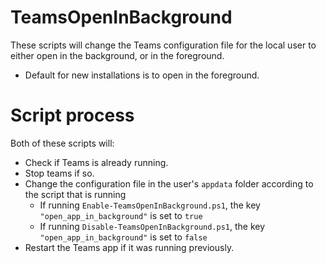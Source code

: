 # TeamsOpenInBackground
These scripts will change the Teams configuration file for the local user to either open in the background, or in the foreground.
 - Default for new installations is to open in the foreground.

# Script process
Both of these scripts will:
 - Check if Teams is already running.
 - Stop teams if so.
 - Change the configuration file in the user's `appdata` folder according to the script that is running
   - If running `Enable-TeamsOpenInBackground.ps1`, the key `"open_app_in_background"` is set to `true`
   - If running `Disable-TeamsOpenInBackground.ps1`, the key `"open_app_in_background"` is set to `false`
 - Restart the Teams app if it was running previously.